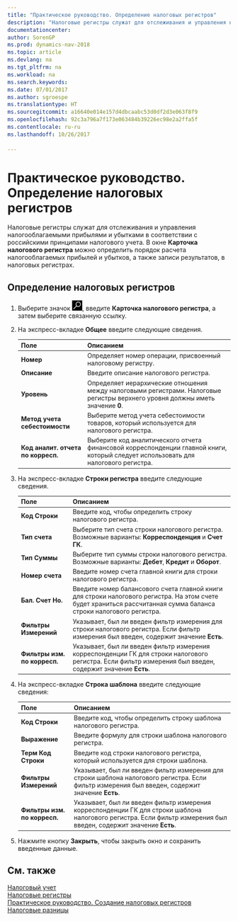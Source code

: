 ```yaml
---
title: "Практическое руководство. Определение налоговых регистров"
description: "Налоговые регистры служат для отслеживания и управления налогооблагаемыми прибылями и убытками в соответствии с российскими принципами налогового учета. В окне **Карточка налогового регистра** можно определить порядок расчета налогооблагаемых прибылей и убытков, а также записи результатов, в налоговых регистрах."
documentationcenter: 
author: SorenGP
ms.prod: dynamics-nav-2018
ms.topic: article
ms.devlang: na
ms.tgt_pltfrm: na
ms.workload: na
ms.search.keywords: 
ms.date: 07/01/2017
ms.author: sgroespe
ms.translationtype: HT
ms.sourcegitcommit: a16640e014e157d4dbcaabc53d0df2d3e063f8f9
ms.openlocfilehash: 92c3a796a7f173e063484b39226ec98e2a2ffa5f
ms.contentlocale: ru-ru
ms.lasthandoff: 10/26/2017

---
```

# <a name="how-to-define-tax-registers"></a>Практическое руководство. Определение налоговых регистров
Налоговые регистры служат для отслеживания и управления налогооблагаемыми прибылями и убытками в соответствии с российскими принципами налогового учета. В окне **Карточка налогового регистра** можно определить порядок расчета налогооблагаемых прибылей и убытков, а также записи результатов, в налоговых регистрах.  

## <a name="to-define-tax-registers"></a>Определение налоговых регистров  

1.  Выберите значок ![Поиск страницы или отчета](../../media/ui-search/search_small.png "Значок поиска страницы или отчета"), введите **Карточка налогового регистра**, а затем выберите связанную ссылку.  
2.  На экспресс-вкладке **Общее** введите следующие сведения.  

    |Поле|Описанием|  
    |---------------------------------|---------------------------------------|  
    |**Номер**|Определяет номер операции, присвоенный налоговому регистру.|  
    |**Описание**|Введите описание налогового регистра.|  
    |**Уровень**|Определяет иерархические отношения между налоговыми регистрами. Налоговые регистры верхнего уровня должны иметь значение **0**.|  
    |**Метод учета себестоимости**|Выберите метод учета себестоимости товаров, который используется для налогового регистра.|  
    |**Код аналит. отчета по корресп.**|Выберите код аналитического отчета финансовой корреспонденции главной книги, который следует использовать для налогового регистра.|  

3.  На экспресс-вкладке **Строки регистра** введите следующие сведения.  

    |Поле|Описанием|  
    |---------------------------------|---------------------------------------|  
    |**Код Строки**|Введите код, чтобы определить строку налогового регистра.|  
    |**Тип счета**|Выберите тип счета строки налогового регистра. Возможные варианты: **Корреспонденция** и **Счет ГК**.|  
    |**Тип Суммы**|Выберите тип суммы строки налогового регистра. Возможные варианты: **Дебет**, **Кредит** и **Оборот**.|  
    |**Номер счета**|Введите номер счета главной книги для строки налогового регистра.|  
    |**Бал. Счет Но.**|Введите номер балансового счета главной книги для строки налогового регистра. На этом счете будет храниться рассчитанная сумма баланса строки налогового регистра.|  
    |**Фильтры Измерений**|Указывает, был ли введен фильтр измерения для строки налогового регистра. Если фильтр измерения был введен, содержит значение **Есть**.|  
    |**Фильтры изм. по корресп.**|Указывает, был ли введен фильтр измерения корреспонденции ГК для строки налогового регистра. Если фильтр измерения был введен, содержит значение **Есть**.|  

4.  На экспресс-вкладке **Строка шаблона** введите следующие сведения:  

    |Поле|Описанием|  
    |---------------------------------|---------------------------------------|  
    |**Код Строки**|Введите код, чтобы определить строку шаблона налогового регистра.|  
    |**Выражение**|Введите формулу для строки шаблона налогового регистра.|  
    |**Терм Код Строки**|Введите код строки налогового регистра, который используется для строки шаблона.|  
    |**Фильтры Измерений**|Указывает, был ли введен фильтр измерения для строки шаблона налогового регистра. Если фильтр измерения был введен, содержит значение **Есть**.|  
    |**Фильтры изм. по корресп.**|Указывает, был ли введен фильтр измерения корреспонденции ГК для строки шаблона налогового регистра. Если фильтр измерения был введен, содержит значение **Есть**.|  

5.  Нажмите кнопку **Закрыть**, чтобы закрыть окно и сохранить введенные данные.  

## <a name="see-also"></a>См. также  
 [Налоговый учет](tax-accounting.md)   
  [Налоговые регистры](tax-registers.md)   
 [Практическое руководство. Создание налоговых регистров](how-to-create-tax-registers.md)   
 [Налоговые разницы](tax-differences.md)

